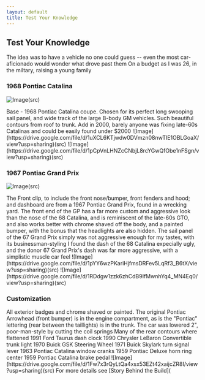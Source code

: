 ```yaml
---
layout: default
title: Test Your Knowledge
---
```


## Test Your Knowledge

<body>The idea was to have a vehicle no one could guess -- even the most car-aficionado would wonder what drove past them
On a budget as I was 26, in the miltary, raising a young family<body>

### 1968 Pontiac Catalina
	
![Image](https://drive.google.com/file/d/16gbr2Ye-u0uDq6a6-LQTc8xZUSaDn8Hm/view?usp=sharing)(src)
<body>Base - 1968 Pontiac Catalina coupe.  
Chosen for its perfect long swooping sail panel, and wide track of the large B-body GM vehicles.  Such beautiful contours from roof to trunk.  Add in 2000, barely anyone was fixing late-60s Catalinas and could be easily found under $2000<body>
![Image](https://drive.google.com/file/d/1uXCL6KTjwdw0DVmzn08nwTIE1OBLGoaX/view?usp=sharing)(src)
![Image](https://drive.google.com/file/d/1pCpVnLHNZcCNbjL8rcYGwQfObe1nFSgn/view?usp=sharing)(src)

### 1967 Pontiac Grand Prix
	
![Image](https://drive.google.com/file/d/16kDvYExAyDryUNPTJTVKWTMmDqzD4XWS/view?usp=sharing)(src)
<body>The Front clip, to include the front nose/bumper, front fenders and hood; and dashboard are from a 1967 Pontiac Grand Prix, found in a wrecking yard.
The front end of the GP has a far more custom and aggressive look than the nose of the 68 Catalina, and is reminiscent of the late-60s GTO, and also works better with chrome shaved off the body, and a painted bumper, with the bonus that the headlights are also hidden.
The sail panel of the 67 Grand Prix simply was not aggressive enough for my tastes, with its businessman-styling
I found the dash of the 68 Catalina expecially ugly, and the donor 67 Grand Prix's dash was far more aggressive, with a simplistic muscle car feel<body>
![Image](https://drive.google.com/file/d/1pYY6wzPKariHjfmsDRFev5LqRf3_B6tX/view?usp=sharing)(src)
![Image](https://drive.google.com/file/d/1RDdgw1zzk6zhCdB9IfMwnhYq4_MN4Eq0/view?usp=sharing)(src)

### Customization
	
<body>All exterior badges and chrome shaved or painted.  The original Pontiac Arrowhead (front bumper) is in the engine compartment, as is the "Pontiac" lettering (rear between the taillights) is in the trunk.
The car was lowered 2", poor-man-style by cutting the coil springs 
Many of the rear contours where flattened
	1991 Ford Taurus dash clock
	1990 Chrysler LeBaron Convertible trunk light
	1970 Buick GSK Steering Wheel
	1971 Buick Skylark turn signal lever
	1963 Pontiac Catalina window cranks
	1959 Pontiac Deluxe horn ring center
	1959 Pontiac Catalina brake pedal<body>
![Image](https://drive.google.com/file/d/1Fw7x3rQyLtQa4xsx53EZt42xaijcZR8I/view?usp=sharing)(src)


<body>For more details see [Story Behind the Build]( <body>